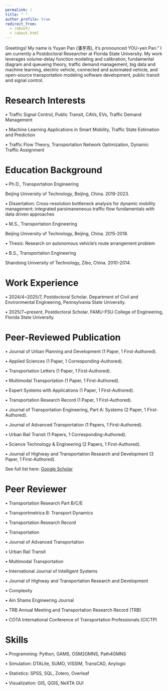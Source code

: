 ```yaml
---
permalink: /
title: " "
author_profile: true
redirect_from: 
  - /about/
  - /about.html
---
```

Greetings! My name is Yuyan Pan (潘芋燕), it’s pronounced YOU-yen Pan.” 
I am currently a Postdoctoral Researcher at Florida State University. My work leverages volume-delay function modeling and calibration, fundamental diagram and queueing theory, traffic demand management, big data and machine learning, electric vehicle, connected and automated vehicle, and open-source transportation modeling software development, public transit and signal control.

Research Interests
======
• Traffic Signal Control, Public Transit, CAVs, EVs, Traffic Demand Management

• Machine Learning Applications in Smart Mobility, Traffic State Estimation and Prediction

• Traffic Flow Theory, Transportation Network Optimization, Dynamic Traffic Assignment

Education Background
======
• Ph.D., Transportation Engineering

Beijing University of Technology, Beijing, China. 2019-2023.

• Dissertation: Cross-resolution bottleneck analysis for dynamic mobility management: integrated parsimaneneous traffic flow fundamentals with data driven approaches

• M.S., Transportation Engineering

Beijing University of Technology, Beijing, China. 2015-2018.

• Thesis: Research on autonomous vehicle’s route arrangement problem 

• B.S., Transportation Engineering

Shandong University of Technology, Zibo, China. 2010-2014.

Work Experience
======
• 2024/4~2025/7, Postdoctoral Scholar. Department of Civil and Environmental Engineering, Pennsylvania State University.

• 2025/7~present, Postdoctoral Scholar. FAMU-FSU College of Engineering, Florida State University.

Peer-Reviewed Publication
======
• Journal of Urban Planning and Development (1 Paper, 1 First-Authored).

• Applied Sciences (1 Paper, 1 Corresponding-Authored).

• Transportation Letters (1 Paper, 1 First-Authored).

• Multimodal Transportation (1 Paper, 1 First-Authored).

• Expert Systems with Applications (1 Paper, 1 First-Authored).

• Transportation Research Record (1 Paper, 1 First-Authored).

• Journal of Transportation Engineering, Part A: Systems (2 Paper, 1 First-Authored).

• Journal of Advanced Transportation (1 Papers, 1 First-Authored).

• Urban Rail Transit (1 Papers, 1 Corresponding-Authored).

• Science Technology & Engineering (2 Papers, 1 First-Authored).

• Journal of Highway and Transportation Research and Development (3 Paper, 1 First-Authored).

See full list here: [Google Scholar](https://scholar.google.com/citations?user=4pjS2hYAAAAJ&hl=zh-CN)

Peer Reviewer
======
• Transportation Research Part B/C/E

• Transportmetrica B: Transport Dynamics

• Transportation Research Record

• Transportation

• Journal of Advanced Transportation

• Urban Rail Transit

• Multimodal Transportation

• International Journal of Intelligent Systems

• Journal of Highway and Transportation Research and Development

• Complexity

• Ain Shams Engineering Journal

• TRB Annual Meeting and Transportation Research Record (TRB)

• COTA International Conference of Transportation Professionals (CICTP)

Skills
======
• Programming: Python, GAMS, OSM2GMNS, Path4GMNS

• Simulation: DTALite, SUMO, VISSIM, TransCAD, Anylogic

• Statistics: SPSS, SQL, Zotero, Overleaf

• Visualization: GIS, QGIS, NeXTA GUI


